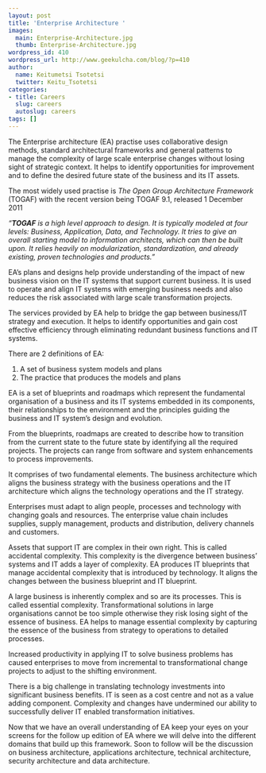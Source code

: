 ```yaml
---
layout: post
title: 'Enterprise Architecture '
images:
  main: Enterprise-Architecture.jpg
  thumb: Enterprise-Architecture.jpg
wordpress_id: 410
wordpress_url: http://www.geekulcha.com/blog/?p=410
author:
  name: Keitumetsi Tsotetsi
  twitter: Keitu_Tsotetsi
categories:
- title: Careers
  slug: careers
  autoslug: careers
tags: []
---
```

The Enterprise architecture (EA) practise uses collaborative design methods, standard architectural frameworks and general patterns to manage the complexity of large scale enterprise changes without losing sight of strategic context. It helps to identify opportunities for improvement and to define the desired future state of the business and its IT assets.

 The most widely used practise is *The Open Group Architecture Framework* (TOGAF) with the recent version being TOGAF 9.1, released 1 December 2011

_“**TOGAF** is a high level approach to design. It is typically modeled at four levels: Business, Application, Data, and Technology. It tries to give an overall starting model to information architects, which can then be built upon. It relies heavily on modularization, standardization, and already existing, proven technologies and products.”_

 EA’s plans and designs help provide understanding of the impact of new business vision on the IT systems that support current business. It is used to operate and align IT systems with emerging business needs and also reduces the risk associated with large scale transformation projects.

 The services provided by EA help to bridge the gap between business/IT strategy and execution. It helps to identify opportunities and gain cost effective efficiency through eliminating redundant business functions and IT systems.

 There are 2 definitions of EA:

1. A set of business system models and plans
2. The practice that produces the models and plans


 EA is a set of blueprints and roadmaps which represent the fundamental organisation of a business and its IT systems embedded in its components, their relationships to the environment and the principles guiding the business and IT system’s design and evolution.

 From the blueprints, roadmaps are created to describe how to transition from the current state to the future state by identifying all the required projects. The projects can range from software and system enhancements to process improvements.

 It comprises of two fundamental elements. The business architecture which aligns the business strategy with the business operations and the IT architecture which aligns the technology operations and the IT strategy.

 Enterprises must adapt to align people, processes and technology with changing goals and resources. The enterprise value chain includes supplies, supply management, products and distribution, delivery channels and customers.

 Assets that support IT are complex in their own right. This is called accidental complexity. This complexity is the divergence between business’ systems and IT adds a layer of complexity. EA produces IT blueprints that manage accidental complexity that is introduced by technology. It aligns the changes between the business blueprint and IT blueprint.

 A large business is inherently complex and so are its processes. This is called essential complexity. Transformational solutions in large organisations cannot be too simple otherwise they risk losing sight of the essence of business. EA helps to manage essential complexity by capturing the essence of the business from strategy to operations to detailed processes.

 Increased productivity in applying IT to solve business problems has caused enterprises to move from incremental to transformational change projects to adjust to the shifting environment.

 There is a big challenge in translating technology investments into significant business benefits. IT is seen as a cost centre and not as a value adding component. Complexity and changes have undermined our ability to successfully deliver IT enabled transformation initiatives.

 Now that we have an overall understanding of EA keep your eyes on your screens for the follow up edition of EA where we will delve into the different domains that build up this framework. Soon to follow will be the discussion on business architecture, applications architecture, technical architecture, security architecture and data architecture.

